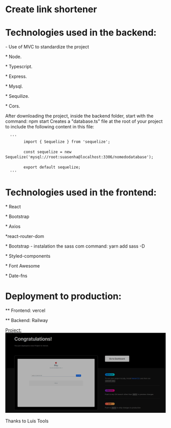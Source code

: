 # Create link shortener

  <h1>Technologies used in the backend:</h1>
  <span>- Use of MVC to standardize the project</span>
  <p>* Node.</p>
  <p>* Typescript.</p>
  <p>* Express.</p>
  <p>* Mysql.</p>
  <p>* Sequilize.</p>
  <p>* Cors.</p>
  

<span>After downloading the project, inside the backend folder, start with the command:
        npm start</span>
<span>Creates a "database.ts" file at the root of your project to include the following content in this file:</span>

      '''   
            import { Sequelize } from 'sequelize';

            const sequelize = new Sequelize('mysql://root:suasenha@localhost:3306/nomedodatabase');

            export default sequelize;
      '''




  <h1>Technologies used in the frontend:</h1>
  <p>* React</p>
  <p>* Bootstrap</p>
  <p>* Axios</p>
  <p>*react-router-dom</p>
  <p>* Bootstrap - instalation the sass com command: yarn add sass -D</p>
  <p>* Styled-components</p>
  <p>* Font Awesome</p>
  <p>* Date-fns</p>

<h1>Deployment to production:</h1>

<p>** Frontend: vercel</p>
<p>** Backend: Railway</p>

<a href="https://pitu-rosy.vercel.app/" target="_blank">
      Project:
      <br/>
      <img src="./deploy.png" alt="Project" >
</a>







<span>Thanks to Luis Tools</span>